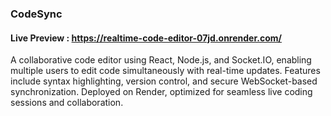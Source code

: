### CodeSync
#### Live Preview : https://realtime-code-editor-07jd.onrender.com/
A collaborative code editor using React, Node.js, and Socket.IO, enabling multiple users to edit code simultaneously with real-time updates. Features include syntax highlighting, version control, and secure WebSocket-based synchronization. Deployed on Render, optimized for seamless live coding sessions and collaboration.

